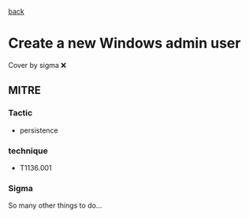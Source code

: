 [back](../index.md)
# Create a new Windows admin user
Cover by sigma :x: 

## MITRE
### Tactic
  - persistence

### technique
  - T1136.001

### Sigma

 So many other things to do...